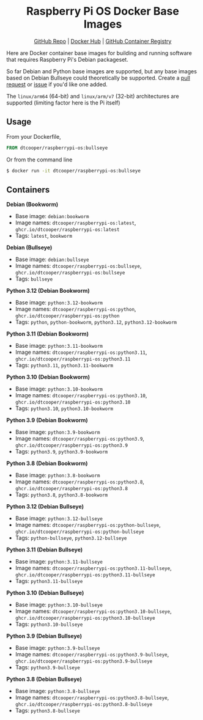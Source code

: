 <h1 align="center">
  Raspberry Pi OS Docker Base Images
</h1>

<p align="center">
  <a href="https://github.com/dtcooper/raspberrypi-os-docker/">GitHub Repo</a> |
  <a href="https://hub.docker.com/r/dtcooper/raspberrypi-os">Docker Hub</a> |
  <a href="https://github.com/dtcooper/raspberrypi-os-docker/pkgs/container/raspberrypi-os">
    GitHub Container Registry
  </a>
</p>

Here are Docker container base images for building and running software that
requires Raspberry Pi's Debian packageset.

So far Debian and Python base images are supported, but any base images based on
Debian Bullseye could theoretically be supported. Create a
[pull request](https://github.com/dtcooper/raspberrypi-os-docker/pulls) or
[issue](https://github.com/dtcooper/raspberrypi-os-docker/issues)
if you'd like one added.

The `linux/arm64` (64-bit) and `linux/arm/v7` (32-bit) architectures are
supported (limiting factor here is the Pi itself)

## Usage

From your Dockerfile,

```Dockerfile
FROM dtcooper/raspberrypi-os:bullseye
```

Or from the command line

```bash
$ docker run -it dtcooper/raspberrypi-os:bullseye
```

## Containers

**Debian (Bookworm)**
  * Base image: `debian:bookworm`
  * Image names: `dtcooper/raspberrypi-os:latest`, `ghcr.io/dtcooper/raspberrypi-os:latest`
  * Tags: `latest`, `bookworm`

**Debian (Bullseye)**
  * Base image: `debian:bullseye`
  * Image names: `dtcooper/raspberrypi-os:bullseye`, `ghcr.io/dtcooper/raspberrypi-os:bullseye`
  * Tags: `bullseye`

**Python 3.12 (Debian Bookworm)**
  * Base image: `python:3.12-bookworm`
  * Image names: `dtcooper/raspberrypi-os:python`, `ghcr.io/dtcooper/raspberrypi-os:python`
  * Tags: `python`, `python-bookworm`, `python3.12`, `python3.12-bookworm`

**Python 3.11 (Debian Bookworm)**
  * Base image: `python:3.11-bookworm`
  * Image names: `dtcooper/raspberrypi-os:python3.11`, `ghcr.io/dtcooper/raspberrypi-os:python3.11`
  * Tags: `python3.11`, `python3.11-bookworm`

**Python 3.10 (Debian Bookworm)**
  * Base image: `python:3.10-bookworm`
  * Image names: `dtcooper/raspberrypi-os:python3.10`, `ghcr.io/dtcooper/raspberrypi-os:python3.10`
  * Tags: `python3.10`, `python3.10-bookworm`

**Python 3.9 (Debian Bookworm)**
  * Base image: `python:3.9-bookworm`
  * Image names: `dtcooper/raspberrypi-os:python3.9`, `ghcr.io/dtcooper/raspberrypi-os:python3.9`
  * Tags: `python3.9`, `python3.9-bookworm`

**Python 3.8 (Debian Bookworm)**
  * Base image: `python:3.8-bookworm`
  * Image names: `dtcooper/raspberrypi-os:python3.8`, `ghcr.io/dtcooper/raspberrypi-os:python3.8`
  * Tags: `python3.8`, `python3.8-bookworm`

**Python 3.12 (Debian Bullseye)**
  * Base image: `python:3.12-bullseye`
  * Image names: `dtcooper/raspberrypi-os:python-bullseye`, `ghcr.io/dtcooper/raspberrypi-os:python-bullseye`
  * Tags: `python-bullseye`, `python3.12-bullseye`

**Python 3.11 (Debian Bullseye)**
  * Base image: `python:3.11-bullseye`
  * Image names: `dtcooper/raspberrypi-os:python3.11-bullseye`, `ghcr.io/dtcooper/raspberrypi-os:python3.11-bullseye`
  * Tags: `python3.11-bullseye`

**Python 3.10 (Debian Bullseye)**
  * Base image: `python:3.10-bullseye`
  * Image names: `dtcooper/raspberrypi-os:python3.10-bullseye`, `ghcr.io/dtcooper/raspberrypi-os:python3.10-bullseye`
  * Tags: `python3.10-bullseye`

**Python 3.9 (Debian Bullseye)**
  * Base image: `python:3.9-bullseye`
  * Image names: `dtcooper/raspberrypi-os:python3.9-bullseye`, `ghcr.io/dtcooper/raspberrypi-os:python3.9-bullseye`
  * Tags: `python3.9-bullseye`

**Python 3.8 (Debian Bullseye)**
  * Base image: `python:3.8-bullseye`
  * Image names: `dtcooper/raspberrypi-os:python3.8-bullseye`, `ghcr.io/dtcooper/raspberrypi-os:python3.8-bullseye`
  * Tags: `python3.8-bullseye`
